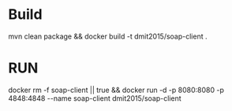 # Build
mvn clean package && docker build -t dmit2015/soap-client .

# RUN

docker rm -f soap-client || true && docker run -d -p 8080:8080 -p 4848:4848 --name soap-client dmit2015/soap-client 
